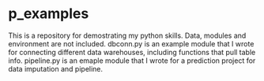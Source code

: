 # p_examples
This is a repository for demostrating my python skills. Data, modules and environment are not included.
dbconn.py is an example module that I wrote for connecting different data warehouses, including functions that pull table info.
pipeline.py is an emaple module that I wrote for a prediction project for data imputation and pipeline.
